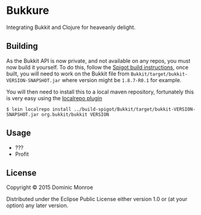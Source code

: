 # Bukkure
Integrating Bukkit and Clojure for heaveanly delight.

## Building
As the Bukkit API is now private, and not available on any repos, you must now
build it yourself. To do this, follow the
[Spigot build instructions](https://www.spigotmc.org/wiki/buildtools/), once 
built, you will need to work on the Bukkit file from
`Bukkit/target/bukkit-VERSION-SNAPSHOT.jar` where version might be `1.8.7-R0.1`
for example.

You will then need to install this to a local maven repository, fortunately
this is very easy using the [localrepo plugin](https://github.com/kumarshantanu/lein-localrepo)

`$ lein localrepo install ../build-spigot/Bukkit/target/bukkit-VERSION-SNAPSHOT.jar org.bukkit/bukkit VERSION`

## Usage
- ???
- Profit

## License

Copyright © 2015 Dominic Monroe

Distributed under the Eclipse Public License either version 1.0 or (at
your option) any later version.
